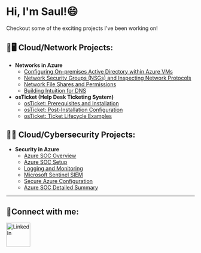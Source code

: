 <h1>Hi, I'm Saul!</a>😄</h1>

Checkout some of the exciting projects I've been working on!

<h2>📶🖥️ Cloud/Network Projects:</h2>

- <b>Networks in Azure</b>
  - [Configuring On-premises Active Directory within Azure VMs](https://github.com/sfariasjr/Configuring-On-premises-Active-Directory-within-Azure-VMs)
  - [Network Security Groups (NSGs) and Inspecting Network Protocols](https://github.com/sfariasjr/Network-Security-Groups-NSGs-and-Inspecting-Network-Protocols)
  - [Network File Shares and Permissions](https://github.com/sfariasjr/Network-File-Shares-and-Permissions)
  - [Building Intuition for DNS](https://github.com/sfariasjr/Building-Intuition-for-DNS)
- <b>osTicket (Help Desk Ticketing System)</b>
  - [osTicket: Prerequisites and Installation](https://github.com/sfariasjr/osTicket-Prerequisites-and-Installation)
  - [osTicket: Post-Installation Configuration](https://github.com/sfariasjr/osTicketPostConfiguration)
  - [osTicket: Ticket Lifecycle Examples](https://github.com/sfariasjr/osTicket-Ticket-Lifecycle-Examples)

<h2> 🔐🪪 Cloud/Cybersecurity Projects:</h2>

- <b>Security in Azure</b>
  - [Azure SOC Overview](https://github.com/sfariasjr/Azure-SOC-Overview/blob/main/README.md)
  - [Azure SOC Setup](https://github.com/sfariasjr/Azure-SOC-Setup)
  - [Logging and Monitoring]()
  - [Microsoft Sentinel SIEM]()
  - [Secure Azure Configuration]()
  - [Azure SOC Detailed Summary]()

---
<h2>🤳Connect with me:</h2>


[<img align="left" alt="LinkedIn" width="64px" src="https://static.vecteezy.com/system/resources/previews/018/930/587/original/linkedin-logo-linkedin-icon-transparent-free-png.png" />][linkedin]



[linkedin]: www.linkedin.com/in/saul-farias-74a92b255

